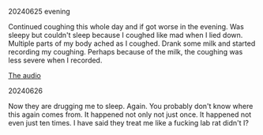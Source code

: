 20240625 evening

Continued coughing this whole day and if got worse in the evening. Was sleepy but couldn't sleep because I coughed like mad when I lied down. Multiple parts of my body ached as I coughed. Drank some milk and started recording my coughing. Perhaps because of the milk, the coughing was less severe when I recorded.

[The audio](https://github.com/locharp/asylum_audio/tree/main/coughing)


20240626

Now they are drugging me to sleep. Again. You probably don't know where this again comes from. It happened not only not just once. It happened not even just ten times. I have said they treat me like a fucking lab rat didn't I?
